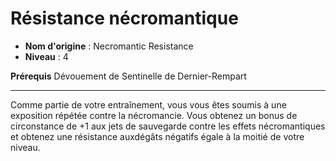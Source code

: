 # Résistance nécromantique

 * **Nom d'origine** : Necromantic Resistance
 * **Niveau** : 4


<p><span id="ctl00_MainContent_DetailedOutput"><strong>Prérequis</strong> Dévouement de Sentinelle de Dernier-Rempart<br></span></p>
<hr>
<p>Comme partie de votre entraînement, vous vous êtes soumis à une exposition répétée contre la nécromancie. Vous obtenez un bonus de circonstance de +1 aux jets de sauvegarde contre les effets nécromantiques et obtenez une résistance auxdégâts négatifs égale à la moitié de votre niveau.&nbsp;</p>